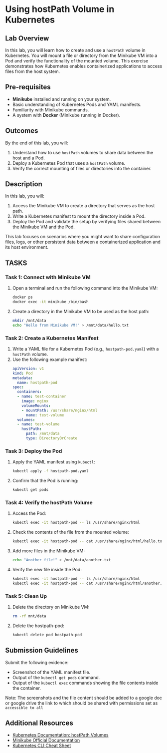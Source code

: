 # **Using hostPath Volume in Kubernetes**  


## **Lab Overview**  
In this lab, you will learn how to create and use a `hostPath` volume in Kubernetes. You will mount a file or directory from the Minikube VM into a Pod and verify the functionality of the mounted volume. This exercise demonstrates how Kubernetes enables containerized applications to access files from the host system.  



## **Pre-requisites**  
- **Minikube** installed and running on your system.  
- Basic understanding of Kubernetes Pods and YAML manifests.  
- Familiarity with Minikube commands.  
- A system with **Docker** (Minikube running in Docker).  



## **Outcomes**  
By the end of this lab, you will:  
1. Understand how to use `hostPath` volumes to share data between the host and a Pod.  
2. Deploy a Kubernetes Pod that uses a `hostPath` volume.  
3. Verify the correct mounting of files or directories into the container.  



## **Description**  
In this lab, you will:  
1. Access the Minikube VM to create a directory that serves as the host path.  
2. Write a Kubernetes manifest to mount the directory inside a Pod.  
3. Deploy the Pod and validate the setup by verifying files shared between the Minikube VM and the Pod.  

This lab focuses on scenarios where you might want to share configuration files, logs, or other persistent data between a containerized application and its host environment.  



## **TASKS**  

### **Task 1: Connect with Minikube VM**  
1. Open a terminal and run the following command into the Minikube VM:  
   ```bash
   docker ps
   docker exec -it minikube /bin/bash 
   ```  

2. Create a directory in the Minikube VM to be used as the host path:  
   ```bash  
   mkdir /mnt/data  
   echo "Hello from Minikube VM!" > /mnt/data/hello.txt  
   ```  



### **Task 2: Create a Kubernetes Manifest**  
1. Write a YAML file for a Kubernetes Pod (e.g., `hostpath-pod.yaml`) with a `hostPath` volume.  
2. Use the following example manifest:  
   ```yaml  
   apiVersion: v1  
   kind: Pod  
   metadata:  
     name: hostpath-pod  
   spec:  
     containers:  
     - name: test-container  
       image: nginx  
       volumeMounts:  
       - mountPath: /usr/share/nginx/html  
         name: test-volume  
     volumes:  
     - name: test-volume  
       hostPath:  
         path: /mnt/data  
         type: DirectoryOrCreate  
   ```  



### **Task 3: Deploy the Pod**  
1. Apply the YAML manifest using `kubectl`:  
   ```bash  
   kubectl apply -f hostpath-pod.yaml  
   ```  

2. Confirm that the Pod is running:  
   ```bash  
   kubectl get pods  
   ```  



### **Task 4: Verify the hostPath Volume**  
1. Access the Pod:  
   ```bash  
   kubectl exec -it hostpath-pod -- ls /usr/share/nginx/html  
   ```  

2. Check the contents of the file from the mounted volume:  
   ```bash  
   kubectl exec -it hostpath-pod -- cat /usr/share/nginx/html/hello.txt  
   ```  

3. Add more files in the Minikube VM:  
   ```bash  
   echo "Another file!" > /mnt/data/another.txt  
   ```  

4. Verify the new file inside the Pod:  
   ```bash  
   kubectl exec -it hostpath-pod -- ls /usr/share/nginx/html  
   kubectl exec -it hostpath-pod -- cat /usr/share/nginx/html/another.txt  
   ```

### **Task 5: Clean Up**
1. Delete the directory on Minikube VM:

   ```bash
   rm -rf mnt/data
   ```
   
2. Delete the hostpath-pod:

   ```bash
   kubectl delete pod hostpath-pod
   ```


## **Submission Guidelines**  
Submit the following evidence:  
   - Screenshot of the YAML manifest file.  
   - Output of the `kubectl get pods` command.  
   - Output of the `kubectl exec` commands showing the file contents inside the container.  


Note: The screenshots and the file content should be added to a google doc or google drive the link to which should be shared with permissions set as `accessible to all`

## **Additional Resources**  
- [Kubernetes Documentation: hostPath Volumes](https://kubernetes.io/docs/concepts/storage/volumes/#hostpath)  
- [Minikube Official Documentation](https://minikube.sigs.k8s.io/docs/)  
- [Kubernetes CLI Cheat Sheet](https://kubernetes.io/docs/reference/kubectl/cheatsheet/)  


